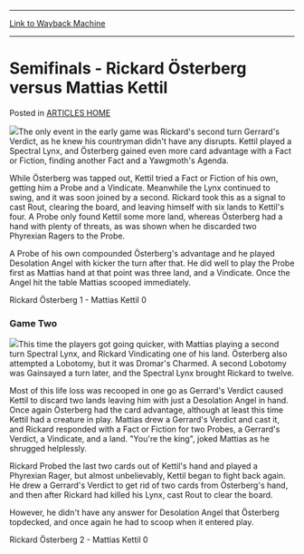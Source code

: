 
---
[Link to Wayback Machine](https://web.archive.org/web/20171030034159/https://magic.wizards.com/en/articles/archive/semifinals-rickard-%C3%B6sterberg-versus-mattias-kettil-2000-01-01-0)

[_metadata_:description]:- "The only event in the early game was Rickard's second turn Gerrard's Verdict, as he knew his countryman didn't have any disrupts. Kettil played a Spectral Lynx, and Österberg gained even more card advantage with a Fact or Fiction, finding another Fact and a Yawgmoth's Agenda."
[_metadata_:generator]:- "Drupal 7 (http://drupal.org)"
[_metadata_:node]:- "959426"
[_metadata_:publish_date]:- "2000-01-01"
[_metadata_:source]:- "div-main-content"
[_metadata_:title]:- "Semifinals - Rickard Österberg versus Mattias Kettil"
[_metadata_:wayback_capture_timestamp]:- "2017-10-30 03:41:59"
[_metadata_:wayback_raw_url]:- "https://web.archive.org/web/20171030034159id_/https://magic.wizards.com/en/articles/archive/semifinals-rickard-%C3%B6sterberg-versus-mattias-kettil-2000-01-01-0"
[_metadata_:wayback_url]:- "https://magic.wizards.com/en/articles/archive/semifinals-rickard-%C3%B6sterberg-versus-mattias-kettil-2000-01-01-0"
---


Semifinals - Rickard Österberg versus Mattias Kettil
====================================================



 Posted in [ARTICLES HOME](/en/articles)











![](https://media.magic.wizards.com/image_legacy_migration/sideboard/images/GPWARSAW01/872.jpg)The only event in the early game was Rickard's second turn Gerrard's Verdict, as he knew his countryman didn't have any disrupts. Kettil played a Spectral Lynx, and Österberg gained even more card advantage with a Fact or Fiction, finding another Fact and a Yawgmoth's Agenda.


While Österberg was tapped out, Kettil tried a Fact or Fiction of his own, getting him a Probe and a Vindicate. Meanwhile the Lynx continued to swing, and it was soon joined by a second. Rickard took this as a signal to cast Rout, clearing the board, and leaving himself with six lands to Kettil's four. A Probe only found Kettil some more land, whereas Österberg had a hand with plenty of threats, as was shown when he discarded two Phyrexian Ragers to the Probe.


A Probe of his own compounded Österberg's advantage and he played Desolation Angel with kicker the turn after that. He did well to play the Probe first as Mattias hand at that point was three land, and a Vindicate. Once the Angel hit the table Mattias scooped immediately.


Rickard Österberg 1 - Mattias Kettil 0


### Game Two


![](https://media.magic.wizards.com/image_legacy_migration/sideboard/images/GPWARSAW01/870.jpg)This time the players got going quicker, with Mattias playing a second turn Spectral Lynx, and Rickard Vindicating one of his land. Österberg also attempted a Lobotomy, but it was Dromar's Charmed. A second Lobotomy was Gainsayed a turn later, and the Spectral Lynx brought Rickard to twelve.


Most of this life loss was recooped in one go as Gerrard's Verdict caused Kettil to discard two lands leaving him with just a Desolation Angel in hand. Once again Österberg had the card advantage, although at least this time Kettil had a creature in play. Mattias drew a Gerrard's Verdict and cast it, and Rickard responded with a Fact or Fiction for two Probes, a Gerrard's Verdict, a Vindicate, and a land. "You're the king", joked Mattias as he shrugged helplessly.


Rickard Probed the last two cards out of Kettil's hand and played a Phyrexian Rager, but almost unbelievably, Kettil began to fight back again. He drew a Gerrard's Verdict to get rid of two cards from Österberg's hand, and then after Rickard had killed his Lynx, cast Rout to clear the board.


However, he didn't have any answer for Desolation Angel that Österberg topdecked, and once again he had to scoop when it entered play.


Rickard Österberg 2 - Mattias Kettil 0







